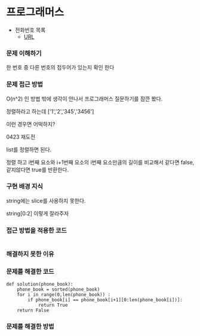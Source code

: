 
# 프로그래머스
- 전화번호 목록 
  - [URL](https://programmers.co.kr/learn/courses/30/lessons/42577?language=python3)   

### 문제 이해하기

한 번호 중 다른 번호의 접두어가 있는지 확인 한다 


### 문제 접근 방법

O(n^2) 인 방법 밖에 생각이 안나서 프로그래머스 질문하기를 잠깐 봤다. 

정렬하라고 하는데 ['1','2','345','3456']

이런 경우면 어떡하지? 

0423 재도전 

list를 정렬하면 된다. 

 정렬 하고 i번째 요소와 i+1번째 요소의 i번째 요소만큼의 길이를 비교해서 같다면 false, 같지않다면 true를 반환한다. 

### 구현 배경 지식
string에는 slice를 사용하지 못한다. 

string[0:2] 이렇게 잘라주자 
### 접근 방법을 적용한 코드
```
```
### 해결하지 못한 이유

### 문제를 해결한 코드
```
def solution(phone_book):
    phone_book = sorted(phone_book)
    for i in range(0,len(phone_book)) :
        if phone_book[i] == phone_book[i+1][0:len(phone_book[i])]:
            return True
    return False
```

### 문제를 해결한 방법